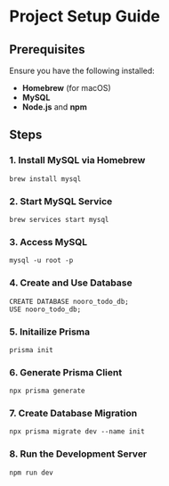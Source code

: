# Project Setup Guide

## Prerequisites
Ensure you have the following installed:
- **Homebrew** (for macOS)
- **MySQL**
- **Node.js** and **npm**

## Steps
### 1. Install MySQL via Homebrew
```
brew install mysql
```

### 2. Start MySQL Service
```
brew services start mysql
```

### 3. Access MySQL
```
mysql -u root -p
```

### 4. Create and Use Database
```
CREATE DATABASE nooro_todo_db;
USE nooro_todo_db;
```

### 5. Initailize Prisma
```
prisma init
```

### 6. Generate Prisma Client
```
npx prisma generate
```

### 7. Create Database Migration
```
npx prisma migrate dev --name init
```

### 8. Run the Development Server
```
npm run dev
```
